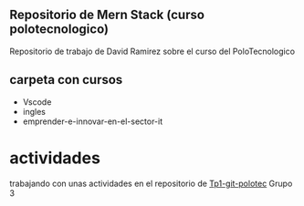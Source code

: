 ## Repositorio de Mern Stack (curso polotecnologico)
Repositorio de trabajo de David Ramirez sobre el curso del PoloTecnologico

## carpeta con cursos
* Vscode
* ingles
* emprender-e-innovar-en-el-sector-it

# actividades
trabajando con unas actividades en el repositorio de [Tp1-git-polotec](https://github.com/FBenja/tp1-git-polotec)
Grupo 3 
